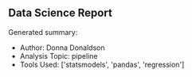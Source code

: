 ## Data Science Report

Generated summary:

- Author: Donna Donaldson
- Analysis Topic: pipeline
- Tools Used: ['statsmodels', 'pandas', 'regression']
